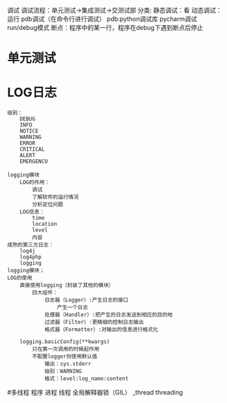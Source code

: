 调试
    调试流程：单元测试->集成测试->交测试部
    分类:
        静态调试：看
        动态调试：运行
pdb调试（在命令行进行调试）
    pdb:python调试库
pycharm调试
    run/debug模式
断点：程序中的某一行，程序在debug下遇到断点后停止
# 单元测试

    

        
        
        
# LOG日志
    级别：
        DEBUG
        INFO
        NOTICE
        WARNING
        ERROR
        CRITICAL
        ALERT
        EMERGENCU
    
    logging模块
        LOG的作用：
            调试
            了解软件的运行情况
            分析定位问题
        LOG信息：
            time
            location
            level
            内容
    成熟的第三方日志：
        log4j
        log4php
        logging
    logging模块；
    LOG的使用
        直接使用logging（封装了其他的模块）
            四大组件：
                日志器（Logger）:产生日志的接口
                    产生一个日志
                处理器（Handler）:把产生的日志发送到相应的目的地
                过滤器（Filter）:更精细的控制日志输出
                格式器（Formatter）:对输出的信息进行格式化
                
        logging.basicConfig(**kwargs)
            只在第一次调用的时候起作用
            不配置logger则使用默认值
                输出：sys.stderr
                级别：WARNING
                格式：level:log_name:content

#多线程
    程序
    进程
    线程
    全局解释器锁（GIL）
    _thread
    threading
    
    